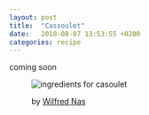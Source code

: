 ```yaml
---
layout: post
title:  "Cassoulet"
date:   2018-08-07 13:53:55 +0200
categories: recipe
---
```



coming soon

<figure>
<img src="https://farm1.staticflickr.com/937/28986266077_a34e06c92e_k.jpg" alt="ingredients for casoulet" />
<p>by <a href="url=https://www.flickr.com/photos/wilfrednas/">Wilfred Nas</a></p>
</figure>
